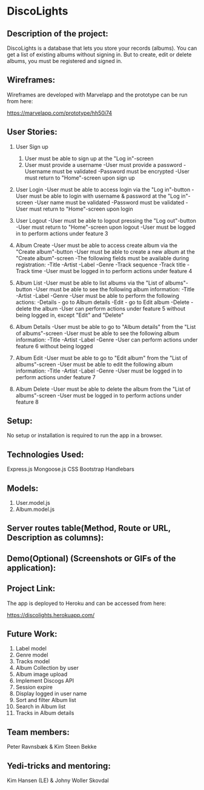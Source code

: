 # **DiscoLights**

## **Description of the project:**

DiscoLights is a database that lets you store your records (albums). You can get a list of existing albums without signing in. But to create, edit or delete albums, you must be registered and signed in.

## **Wireframes:**

Wireframes are developed with Marvelapp and the prototype can be run from here: 

https://marvelapp.com/prototype/hh50i74

## **User Stories:**

1.	User Sign up
    1. User must be able to sign up at the "Log in"-screen
    2. User must provide a username
    -User must provide a password
    -Username must be validated
    -Password must be encrypted
    -User must return to "Home"-screen upon sign up

2.	User Login
    -User must be able to access login via the "Log in"-button
    -User must be able to login with username & password at the "Log in"-screen
    -User name must be validated
    -Password must be validated
    -User must return to "Home"-screen upon login

3.	User Logout
    -User must be able to logout pressing the "Log out"-button
    -User must return to "Home"-screen upon logout
    -User must be logged in to perform actions under feature 3

4.	Album Create
    -User must be able to access create album via the "Create album"-button
    -User must be able to create a new album at the "Create album"-screen
    -The following fields must be available during registration:
        -Title
        -Artist
        -Label
        -Genre
        -Track sequence
        -Track title
        -Track time
    -User must be logged in to perform actions under feature 4

5.	Album List
    -User must be able to list albums via the "List of albums"-button
    -User must be able to see the following album information:
        -Title 
        -Artist
        -Label
        -Genre
    -User must be able to perform the following actions:
        -Details - go to Album details
        -Edit - go to Edit album
        -Delete - delete the album
    -User can perform actions under feature 5 without being logged in, except "Edit" and "Delete"

6.	Album Details
     -User must be able to go to "Album details" from the "List of albums"-screen
     -User must be able to see the following album information:
        -Title
        -Artist
        -Label
        -Genre
    -User can perform actions under feature 6 without being logged

7.	Album Edit
    -User must be able to go to "Edit album" from the "List of albums"-screen
    -User must be able to edit the following album information:
        -Title
        -Artist
        -Label
        -Genre
    -User must be logged in to perform actions under feature 7

8.	Album Delete
    -User must be able to delete the album from the "List of albums"-screen
    -User must be logged in to perform actions under feature 8

## **Setup:**

No setup or installation is required to run the app in a browser. 

## **Technologies Used:**

Express.js
Mongoose.js
CSS
Bootstrap
Handlebars

## **Models:**

1.	User.model.js
2.	Album.model.js

## **Server routes table(Method, Route or URL, Description as columns):**

## **Demo(Optional) (Screenshots or GIFs of the application):**

## **Project Link:**

The app is deployed to Heroku and can be accessed from here:

https://discolights.herokuapp.com/

## **Future Work:**

1.	Label model
2.	Genre model
3.	Tracks model
4.	Album Collection by user
5.  Album image upload
6.  Implement Discogs API
7.  Session expire 
8.  Display logged in user name
9.  Sort and filter Album list
10. Search in Album list
11. Tracks in Album details 

## **Team members:**

Peter Ravnsbæk & Kim Steen Bekke

## **Yedi-tricks and mentoring:**

Kim Hansen (LE) & Johny Woller Skovdal